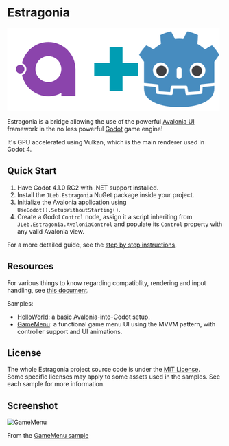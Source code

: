 # Estragonia

![Avalonia + Godot](docs/av_plus_gd.png)

Estragonia is a bridge allowing the use of the powerful [Avalonia UI](https://github.com/AvaloniaUI/Avalonia/) framework in the no less powerful [Godot](https://github.com/godotengine/godot/) game engine!  

It's GPU accelerated using Vulkan, which is the main renderer used in Godot 4.

## Quick Start

1. Have Godot 4.1.0 RC2 with .NET support installed.
2. Install the `JLeb.Estragonia` NuGet package inside your project.
3. Initialize the Avalonia application using `UseGodot().SetupWithoutStarting()`.
4. Create a Godot `Control` node, assign it a script inheriting from `JLeb.Estragonia.AvaloniaControl` and populate its `Control` property with any valid Avalonia view.

For a more detailed guide, see the [step by step instructions](docs/setup.md).

## Resources

For various things to know regarding compatiblity, rendering and input handling, see [this document](docs/toknow.md).

Samples:
 - [HelloWorld](samples/HelloWorld): a basic Avalonia-into-Godot setup.
 - [GameMenu](samples/GameMenu): a functional game menu UI using the MVVM pattern, with controller support and UI animations.

## License

The whole Estragonia project source code is under the [MIT License](license.txt).  
Some specific licenses may apply to some assets used in the samples. See each sample for more information.

## Screenshot

![GameMenu](https://github.com/MrJul/Estragonia/assets/1623034/4eeb5f36-1964-479c-b8d7-fedc12fc10fd)

From the [GameMenu sample](samples/GameMenu)
